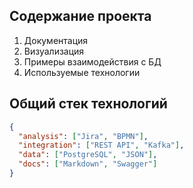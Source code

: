 


## Содержание проекта

1. Документация
2. Визуализация
3. Примеры взаимодействия с БД
4. Используемые технологии


<!-- Шаблон заполнения .json-файла                  -->
<!-- "analysis": ["Инструменты анализа"],           -->
<!-- "integration": ["Интеграционные технологии"],  -->
<!-- "data": ["Работа с данными"],                  -->
<!-- "docs": ["Документирование"],                  -->

## Общий стек технологий

```json
{
  "analysis": ["Jira", "BPMN"],
  "integration": ["REST API", "Kafka"],
  "data": ["PostgreSQL", "JSON"],
  "docs": ["Markdown", "Swagger"]
}
```